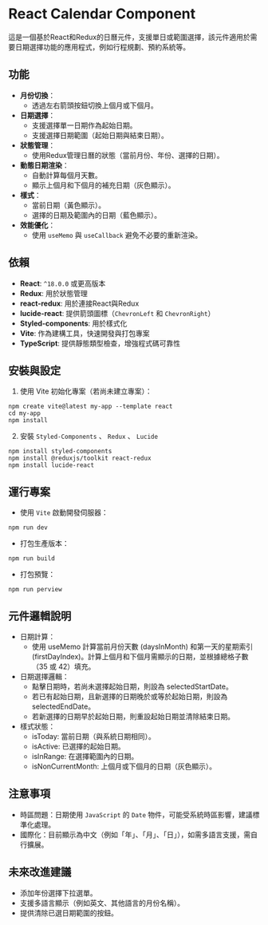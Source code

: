 # React Calendar Component
這是一個基於React和Redux的日曆元件，支援單日或範圍選擇，該元件適用於需要日期選擇功能的應用程式，例如行程規劃、預約系統等。
## 功能
- **月份切換**：
  - 透過左右箭頭按鈕切換上個月或下個月。
- **日期選擇**：
  - 支援選擇單一日期作為起始日期。
  - 支援選擇日期範圍（起始日期與結束日期）。
- **狀態管理**：
  - 使用Redux管理日曆的狀態（當前月份、年份、選擇的日期）。
- **動態日期渲染**：
  - 自動計算每個月天數。
  - 顯示上個月和下個月的補充日期（灰色顯示）。
- **樣式**：
  - 當前日期（黃色顯示）。
  - 選擇的日期及範圍內的日期（藍色顯示）。
- **效能優化**：
  - 使用 `useMemo` 與 `useCallback` 避免不必要的重新渲染。
## 依賴
- **React**: `^18.0.0` 或更高版本
- **Redux**: 用於狀態管理
- **react-redux**: 用於連接React與Redux
- **lucide-react**: 提供箭頭圖標（`ChevronLeft` 和 `ChevronRight`）
- **Styled-components**: 用於樣式化
- **Vite**: 作為建構工具，快速開發與打包專案
- **TypeScript**: 提供靜態類型檢查，增強程式碼可靠性
## 安裝與設定
1. 使用 Vite 初始化專案（若尚未建立專案）：
```bash!
npm create vite@latest my-app --template react
cd my-app
npm install
```
2. 安裝 `Styled-Components` 、 `Redux` 、 `Lucide`
```bash!
npm install styled-components
npm install @reduxjs/toolkit react-redux
npm install lucide-react
```
## 運行專案
- 使用 `Vite` 啟動開發伺服器：
```bash!
npm run dev
```
- 打包生產版本：
```bash!
npm run build
```
- 打包預覽：
```bash!
npm run perview
```
## 元件邏輯說明
- 日期計算：
    - 使用 useMemo 計算當前月份天數 (daysInMonth) 和第一天的星期索引 (firstDayIndex)。計算上個月和下個月需顯示的日期，並根據總格子數（35 或 42）填充。
- 日期選擇邏輯：
    - 點擊日期時，若尚未選擇起始日期，則設為 selectedStartDate。
    - 若已有起始日期，且新選擇的日期晚於或等於起始日期，則設為 selectedEndDate。
    - 若新選擇的日期早於起始日期，則重設起始日期並清除結束日期。
- 樣式狀態：
    - isToday: 當前日期（與系統日期相同）。
    - isActive: 已選擇的起始日期。
    - isInRange: 在選擇範圍內的日期。
    - isNonCurrentMonth: 上個月或下個月的日期（灰色顯示）。
## 注意事項
- 時區問題：日期使用 `JavaScript` 的 `Date` 物件，可能受系統時區影響，建議標準化處理。
- 國際化：目前顯示為中文（例如「年」、「月」、「日」），如需多語言支援，需自行擴展。
## 未來改進建議
- 添加年份選擇下拉選單。
- 支援多語言顯示（例如英文、其他語言的月份名稱）。
- 提供清除已選日期範圍的按鈕。
